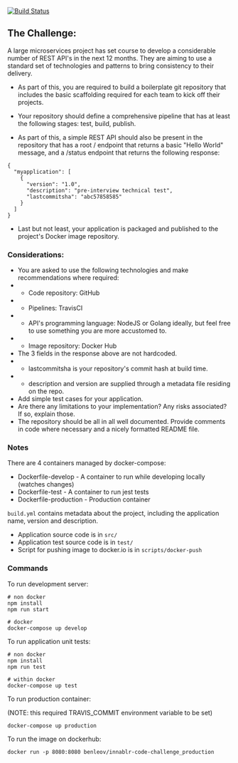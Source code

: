 [![Build Status](https://travis-ci.org/benleov/innablr-code-challenge.svg?branch=master)](https://travis-ci.org/benleov/innablr-code-challenge)

## The Challenge:

A large microservices project has set course to develop a considerable number of REST API's 
in the next 12 months. They are aiming to use a standard set of technologies and patterns to 
bring consistency to their delivery.

- As part of this, you are required to build a boilerplate git repository that includes the 
basic scaffolding required for each team to kick off their projects.

- Your repository should define a comprehensive pipeline that has at least the following 
stages: test, build, publish.

- As part of this, a simple REST API should also be present in the repository that has a 
root / endpoint that returns a basic "Hello World" message, and a /status endpoint that 
returns the following response:

```
{
  "myapplication": [
    {
      "version": "1.0",
      "description": "pre-interview technical test",
      "lastcommitsha": "abc57858585"
    }
  ]
}
```

- Last but not least, your application is packaged and published to the project's Docker 
image repository.

### Considerations:

- You are asked to use the following technologies and make recommendations where required:
- - Code repository: GitHub
- - Pipelines: TravisCI
- - API's programming language: NodeJS or Golang ideally, but feel free to use something you are more 
accustomed to.
- - Image repository: Docker Hub
- The 3 fields in the response above are not hardcoded.
- - lastcommitsha is your repository's commit hash at build time.
- - description and version are supplied through a metadata file residing on the repo.
- Add simple test cases for your application.
- Are there any limitations to your implementation? Any risks associated? If so, explain those.
- The repository should be all in all well documented. Provide comments in code where necessary and a nicely formatted README file.

### Notes

There are 4 containers managed by docker-compose:

- Dockerfile-develop - A container to run while developing locally (watches changes)
- Dockerfile-test - A container to run jest tests
- Dockerfile-production - Production container 

```build.yml``` contains metadata about the project, including the application name, version and description.

- Application source code is in ```src/```
- Application test source code is in ```test/```
- Script for pushing image to docker.io is in ```scripts/docker-push```

### Commands

To run development server:

```$command
# non docker
npm install
npm run start 

# docker
docker-compose up develop
```

To run application unit tests:

```$command
# non docker
npm install
npm run test

# within docker
docker-compose up test
```

To run production container:

(NOTE: this required TRAVIS_COMMIT environment variable to be set)

```$command
docker-compose up production
```

To run the image on dockerhub:

```$command
docker run -p 8080:8080 benleov/innablr-code-challenge_production
```
